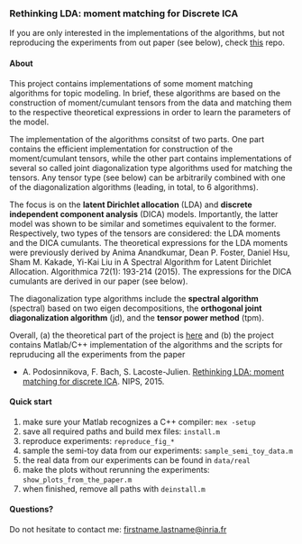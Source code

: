### Rethinking LDA: moment matching for Discrete ICA

If you are only interested in the implementations of the algorithms, but not reproducing the experiments from out paper (see below), 
check [this](https://github.com/anastasia-podosinnikova/dica-light) repo.

#### About
This project contains implementations of some moment matching algorithms for topic modeling. 
In brief, these algorithms are based on the construction of moment/cumulant tensors from the data 
and matching them to the respective theoretical expressions in order to learn the parameters of the model.

The implementation of the algorithms consitst of two parts. 
One part contains the efficient implementation for construction of the moment/cumulant tensors, 
while the other part contains implementations of several so called joint diagonalization type algorithms used for matching the tensors. 
Any tensor type (see below) can be arbitrarily combined with one of the diagonalization algorithms (leading, in total, to 6 algorithms).

The focus is on the **latent Dirichlet allocation** (LDA) and **discrete independent component analysis** (DICA) models. 
Importantly, the latter model was shown to be similar and sometimes equivalent to the former. 
Respectively, two types of the tensors are considered: the LDA moments and the DICA cumulants. 
The theoretical expressions for the LDA moments were previously derived 
by Anima Anandkumar, Dean P. Foster, Daniel Hsu, Sham M. Kakade, Yi-Kai Liu 
in A Spectral Algorithm for Latent Dirichlet Allocation. Algorithmica 72(1): 193-214 (2015). 
The expressions for the DICA cumulants are derived in our paper (see below).

The diagonalization type algorithms include the **spectral algorithm** (spectral) based on two eigen decompositions, 
the **orthogonal joint diagonalization algorithm** (jd), and the **tensor power method** (tpm).

Overall, (a) the theoretical part of the project is [here](http://www.di.ens.fr/~apodosin/dica-project.html) 
and (b) the project contains Matlab/C++ implementation of the algorithms and the scripts for repruducing all the experiments from the paper
* A. Podosinnikova, F. Bach, S. Lacoste-Julien. [Rethinking LDA: moment matching for discrete ICA](http://arxiv.org/abs/1507.01784). NIPS, 2015.








#### Quick start

1. make sure your Matlab recognizes a C++ compiler: ```mex -setup```
2. save all required paths and build mex files: ```install.m```
3. reproduce experiments: ```reproduce_fig_*```
4. sample the semi-toy data from our experiments: ```sample_semi_toy_data.m```
5. the real data from our experiments can be found in ```data/real```
6. make the plots without rerunning the experiments: ```show_plots_from_the_paper.m```
7. when finished, remove all paths with ```deinstall.m```


#### Questions?
Do not hesitate to contact me: firstname.lastname@inria.fr
